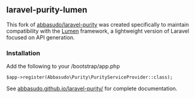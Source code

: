 ## laravel-purity-lumen

This fork of [abbasudo/laravel-purity](https://github.com/abbasudo/laravel-purity) was created specifically to maintain compatibility with the [Lumen](https://github.com/laravel/lumen-framework) framework, a lightweight version of Laravel focused on API generation.

### Installation

Add the following to your /bootstrap/app.php

`$app->register(Abbasudo\Purity\PurityServiceProvider::class);`

See [abbasudo.github.io/laravel-purity/](https://abbasudo.github.io/laravel-purity/) for complete documentation.

